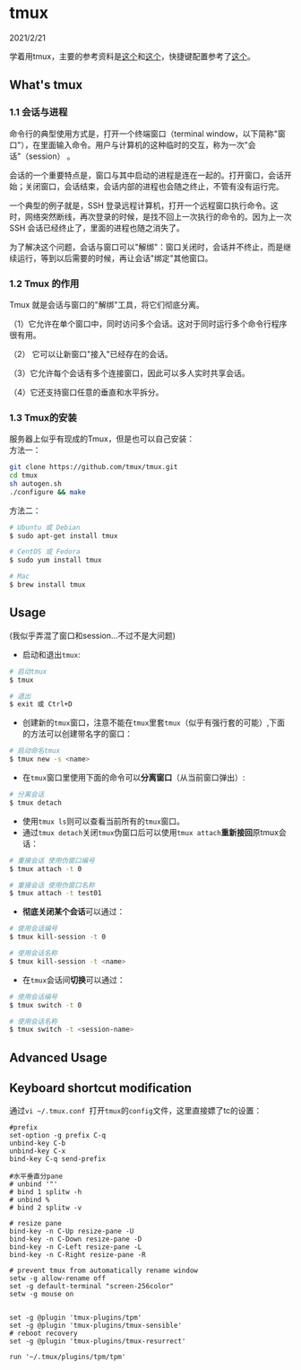 # tmux  

2021/2/21  

学着用tmux，主要的参考资料是[这个](http://www.ruanyifeng.com/blog/2019/10/tmux.html)和[这个](https://zhuanlan.zhihu.com/p/98384704)，快捷键配置参考了[这个](https://www.cnblogs.com/3wtoucan/p/tmux-usage.html)。  

## What's tmux  
### 1.1 会话与进程  
命令行的典型使用方式是，打开一个终端窗口（terminal window，以下简称"窗口"），在里面输入命令。用户与计算机的这种临时的交互，称为一次"会话"（session） 。  

会话的一个重要特点是，窗口与其中启动的进程是连在一起的。打开窗口，会话开始；关闭窗口，会话结束，会话内部的进程也会随之终止，不管有没有运行完。  

一个典型的例子就是，SSH 登录远程计算机，打开一个远程窗口执行命令。这时，网络突然断线，再次登录的时候，是找不回上一次执行的命令的。因为上一次 SSH 会话已经终止了，里面的进程也随之消失了。  

为了解决这个问题，会话与窗口可以"解绑"：窗口关闭时，会话并不终止，而是继续运行，等到以后需要的时候，再让会话"绑定"其他窗口。  

### 1.2 Tmux 的作用  
Tmux 就是会话与窗口的"解绑"工具，将它们彻底分离。

（1）它允许在单个窗口中，同时访问多个会话。这对于同时运行多个命令行程序很有用。

（2） 它可以让新窗口"接入"已经存在的会话。

（3）它允许每个会话有多个连接窗口，因此可以多人实时共享会话。

（4）它还支持窗口任意的垂直和水平拆分。

### 1.3 Tmux的安装  
服务器上似乎有现成的Tmux，但是也可以自己安装：  
方法一：  
```bash  
git clone https://github.com/tmux/tmux.git
cd tmux
sh autogen.sh
./configure && make
```  
方法二：  
```bash  
# Ubuntu 或 Debian
$ sudo apt-get install tmux

# CentOS 或 Fedora
$ sudo yum install tmux

# Mac
$ brew install tmux
```  

## Usage  
(我似乎弄混了窗口和session...不过不是大问题)  
* 启动和退出`tmux`:  
```bash  
# 启动tmux
$ tmux

# 退出
$ exit 或 Ctrl+D
```  

* 创建新的`tmux`窗口，注意不能在`tmux`里套`tmux`（似乎有强行套的可能）,下面的方法可以创建带名字的窗口：  
```bash  
# 启动命名tmux
$ tmux new -s <name>
```  

* 在`tmux`窗口里使用下面的命令可以**分离窗口**（从当前窗口弹出）:  
```bash  
# 分离会话
$ tmux detach
```  

* 使用`tmux ls`则可以查看当前所有的`tmux`窗口。  
* 通过`tmux detach`关闭`tmux`伪窗口后可以使用`tmux attach`**重新接回**原tmux会话：  
```bash  
# 重接会话 使用伪窗口编号
$ tmux attach -t 0

# 重接会话 使用伪窗口名称
$ tmux attach -t test01
```  

* **彻底关闭某个会话**可以通过：  
```bash  
# 使用会话编号
$ tmux kill-session -t 0

# 使用会话名称
$ tmux kill-session -t <name>
```  

* 在`tmux`会话间**切换**可以通过：  
```bash  
# 使用会话编号
$ tmux switch -t 0

# 使用会话名称
$ tmux switch -t <session-name>
```  



## Advanced Usage  

## Keyboard shortcut modification  
通过`vi ~/.tmux.conf `打开`tmux`的`config`文件，这里直接嫖了tc的设置：  

```  
#prefix
set-option -g prefix C-q
unbind-key C-b
unbind-key C-x
bind-key C-q send-prefix

#水平垂直分pane
# unbind '"'
# bind 1 splitw -h
# unbind %
# bind 2 splitw -v

# resize pane
bind-key -n C-Up resize-pane -U
bind-key -n C-Down resize-pane -D
bind-key -n C-Left resize-pane -L
bind-key -n C-Right resize-pane -R

# prevent tmux from automatically rename window
setw -g allow-rename off
set -g default-terminal "screen-256color"
setw -g mouse on


set -g @plugin 'tmux-plugins/tpm'
set -g @plugin 'tmux-plugins/tmux-sensible'
# reboot recovery
set -g @plugin 'tmux-plugins/tmux-resurrect'

run '~/.tmux/plugins/tpm/tpm'
```  

